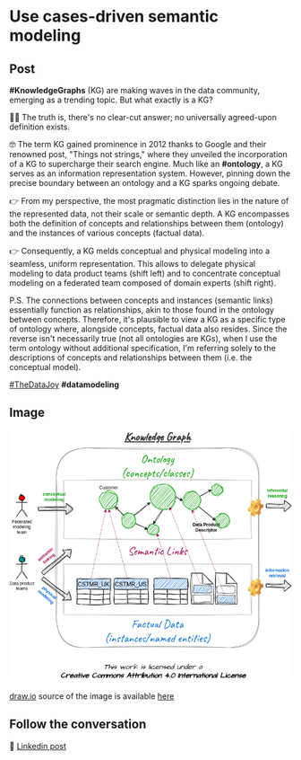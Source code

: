 # Use cases-driven semantic modeling

## Post

**#KnowledgeGraphs** (KG) are making waves in the data community, emerging as a trending topic. But what exactly is a KG?

🤷‍♂️ The truth is, there's no clear-cut answer; no universally agreed-upon definition exists.

🤓 The term KG gained prominence in 2012 thanks to Google and their renowned post, "Things not strings," where they unveiled the incorporation of a KG to supercharge their search engine. Much like an **#ontology**, a KG serves as an information representation system. However, pinning down the precise boundary between an ontology and a KG sparks ongoing debate.

👉 From my perspective, the most pragmatic distinction lies in the nature of the represented data, not their scale or semantic depth. A KG encompasses both the definition of concepts and relationships between them (ontology) and the instances of various concepts (factual data).

👉 Consequently, a KG melds conceptual and physical modeling into a seamless, uniform representation. This allows to delegate physical modeling to data product teams (shift left) and to concentrate conceptual modeling on a federated team composed of domain experts (shift right).

P.S. The connections between concepts and instances (semantic links) essentially function as relationships, akin to those found in the ontology between concepts. Therefore, it's plausible to view a KG as a specific type of ontology where, alongside concepts, factual data also resides. Since the reverse isn't necessarily true (not all ontologies are KGs), when I use the term ontology without additional specification, I'm referring solely to the descriptions of concepts and relationships between them (i.e. the conceptual model).

[#TheDataJoy](https://www.linkedin.com/feed/hashtag/?keywords=thedatajoy) **#datamodeling**

## Image

![005-semantic-modeling.png](../images/007-knowledge-graph.png "Knowledge Graph")

[draw.io](https://app.diagrams.net/) source of the image is available [here](../images/007-knowledge-graph.drawio) 

## Follow the conversation

🔵 [Linkedin post](https://www.linkedin.com/feed/update/urn:li:activity:7123673944124981249/)


